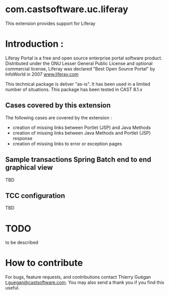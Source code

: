 # com.castsoftware.uc.liferay

This extension provides support for Liferay

# Introduction : 

Liferay Portal is a free and open source enterprise portal software product. 
Distributed under the GNU Lesser General Public License and optional commercial license, Liferay was declared "Best Open Source Portal" by InfoWorld in 2007 
www.liferay.com 

This technical package is deliver "as-is". It has been used in a limited number of situations.
This package has been tested in CAST 8.1.x 

## Cases covered by this extension 

The following cases are covered by the extension : 
- creation of missing links between Portlet (JSP) and Java Methods    
- creation of missing links between Java Methods and Portlet (JSP) response 
- creation of missing links to error or exception pages 

## Sample transactions Spring Batch end to end graphical view 
TBD 

## TCC configuration
TBD 
	
# TODO 
to be described 

# How to contribute
For bugs, feature requests, and contributions contact Thierry Guégan t.guegan@castsoftware.com.
You may also send a thank you if you find this useful.
